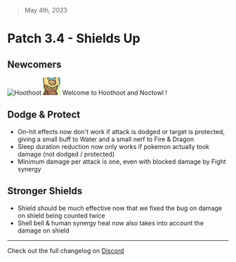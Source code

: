> May 4th, 2023

# Patch 3.4 - Shields Up

## Newcomers

![Hoothoot](https://raw.githubusercontent.com/keldaanCommunity/SpriteCollab/master/portrait/0163/Normal.png)
![Noctowl](https://raw.githubusercontent.com/keldaanCommunity/SpriteCollab/master/portrait/0164/Normal.png)
Welcome to Hoothoot and Noctowl !

## Dodge & Protect

- On-hit effects now don't work if attack is dodged or target is protected, giving a small buff to Water and a small nerf to Fire & Dragon
- Sleep duration reduction now only works if pokemon actually took damage (not dodged / protected)
- Minimum damage per attack is one, even with blocked damage by Fight synergy

## Stronger Shields

- Shield should be much effective now that we fixed the bug on damage on shield being counted twice
- Shell bell & human synergy heal now also takes into account the damage on shield

---

Check out the full changelog on [Discord](https://discord.com/channels/737230355039387749/737230355039387752)
